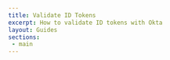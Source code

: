 ```yaml
---
title: Validate ID Tokens
excerpt: How to validate ID tokens with Okta
layout: Guides
sections:
 - main
---
```

